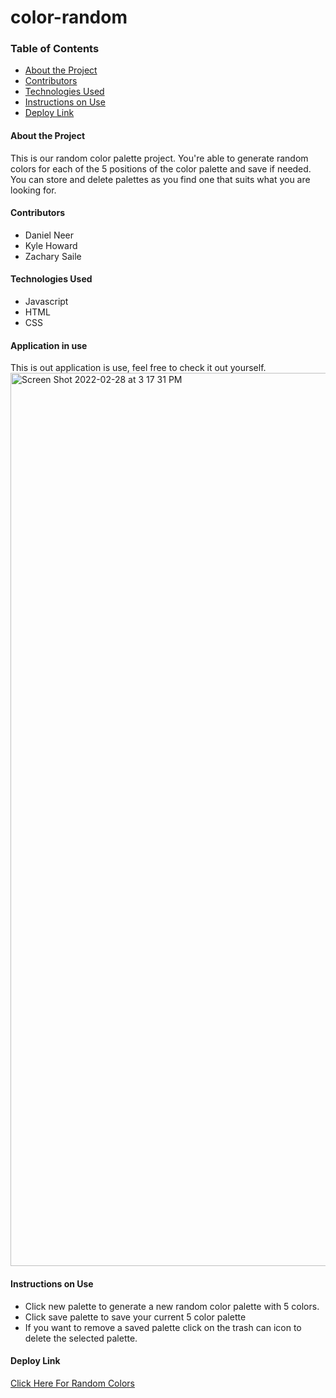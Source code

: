 # color-random

### Table of Contents
- [About the Project](#about-the-project)
- [Contributors](#contributors)
- [Technologies Used](#technologies-used)
- [Instructions on Use](#instructions-on-use)
- [Deploy Link](#deploy-link)

#### About the Project
This is our random color palette project.
You're able to generate random colors for each of the 5 positions of the color palette and save if needed.
You can store and delete palettes as you find one that suits what you are looking for.

#### Contributors
 - Daniel Neer
 - Kyle Howard
 - Zachary Saile

#### Technologies Used
- Javascript
- HTML
- CSS

#### Application in use
This is out application is use, feel free to check it out yourself.
<img width="1429" alt="Screen Shot 2022-02-28 at 3 17 31 PM" src="https://user-images.githubusercontent.com/92230099/156074946-8a112267-f5e3-421a-b65e-7b02e51f6e0b.png">

#### Instructions on Use
- Click new palette to generate a new random color palette with 5 colors.
- Click save palette to save your current 5 color palette
- If you want to remove a saved palette click on the trash can icon to delete the selected palette.

#### Deploy Link
 [Click Here For Random Colors](https://zwsaile.github.io/color-random/)
